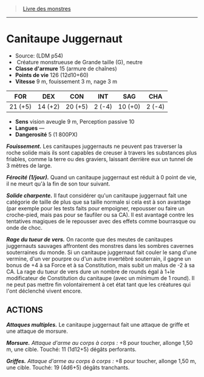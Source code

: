 ﻿> [Livre des monstres](tome_of_beasts.md)

---

# Canitaupe Juggernaut

- Source: (LDM p54)
-  Créature monstrueuse de Grande taille (G), neutre
- **Classe d'armure** 15 (armure de chaînes)
- **Points de vie** 126 (12d10+60)
- **Vitesse** 9 m, fouissement 3 m, nage 3 m

|FOR|DEX|CON|INT|SAG|CHA|
|---|---|---|---|---|---|
|21 (+5)|14 (+2)|20 (+5)|2 (-4)|10 (+0)|2 (-4)|

- **Sens** vision aveugle 9 m, Perception passive 10
- **Langues** —
- **Dangerosité** 5 (1 800PX)

**_Fouissement._** Les canitaupes juggernauts ne peuvent pas traverser la roche solide mais ils sont capables de creuser à travers les substances plus friables, comme la terre ou des graviers, laissant derrière eux un tunnel de 3 mètres de large.

**_Férocité (1/jour)._** Quand un canitaupe juggernaut est réduit à 0 point de vie, il ne meurt qu'à la fin de son tour suivant.

**_Solide charpente._** Il faut considérer qu'un canitaupe juggernaut fait une catégorie de taille de plus que sa taille normale si cela est à son avantage (par exemple pour les tests faits pour empoigner, repousser ou faire un croche-pied, mais pas pour se faufiler ou sa CA). Il est avantagé contre les tentatives magiques de le repousser avec des effets comme bourrasque ou onde de choc.

**_Rage du tueur de vers._** On raconte que des meutes de canitaupes juggernauts sauvages affrontent des monstres dans les sombres cavernes souterraines du monde. Si un canitaupe juggernaut fait couler le sang d'une vermine, d'un ver pourpre ou d'un autre invertébré souterrain, il gagne un bonus de +4 à sa Force et à sa Constitution, mais subit un malus de -2 à sa CA. La rage du tueur de vers dure un nombre de rounds égal à 1+le modificateur de Constitution du canitaupe (avec un minimum de 1 round). Il ne peut pas mettre fin volontairement à cet état tant que les créatures qui l'ont déclenché vivent encore.

## ACTIONS

**_Attaques multiples._** Le canitaupe juggernaut fait une attaque de griffe et une attaque de morsure.

**_Morsure._** _Attaque d'arme au corps à corps :_ +8 pour toucher, allonge 1,50 m, une cible. Touché: 11 (1d12+5) dégâts perforants.

**_Griffes._** _Attaque d'arme au corps à corps :_ +8 pour toucher, allonge 1,50 m, une cible. Touché: 19 (4d6+5) dégâts tranchants.

